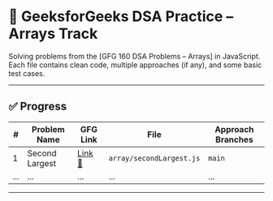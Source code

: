 # 📘 GeeksforGeeks DSA Practice – Arrays Track

Solving problems from the [GFG 160 DSA Problems – Arrays] in JavaScript.  
Each file contains clean code, multiple approaches (if any), and some basic test cases.

---

## ✅ Progress

| # | Problem Name | GFG Link | File | Approach Branches |
|---|--------------|----------|------|-------------------|
| 1 | Second Largest | [Link 🔗](https://www.geeksforgeeks.org/problems/second-largest3735/1) | `array/secondLargest.js` | `main` |
| ... | ... | ... | ... | ... |

---

